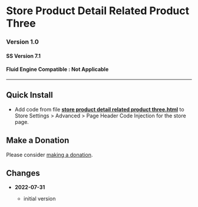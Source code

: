 # Store Product Detail Related Product Three

### Version 1.0

#### SS Version 7.1

#### Fluid Engine Compatible : Not Applicable

---

## Quick Install

* Add code from file **[store product detail related product three.html][1]** to
  Store Settings > Advanced > Page Header Code Injection for the store page.

## Make a Donation

Please consider [making a donation][2].

## Changes

<!-- * **2022-03-10**

  * fix for hiding items in product grid
  * bumped version to 0.1d1
  -->
* **2022-07-31**

  * initial version

[1]: store%20product%20detail%20related%20product%20three.html#L1
[2]: https://github.com/tomsWebConsulting/twcsl#make-a-donation
